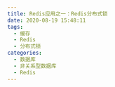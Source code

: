 ```yaml
---
title: Redis应用之一：Redis分布式锁
date: 2020-08-19 15:48:11
tags:
  - 缓存
  - Redis
  - 分布式锁
categories:
  - 数据库
  - 非关系型数据库
  - Redis
---
```


